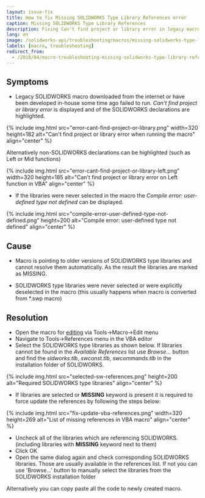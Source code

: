 ```yaml
---
layout: issue-fix
title: How to fix Missing SOLIDWORKS Type Library References error
caption: Missing SOLIDWORKS Type Library References
description: Fixing Can't find project or library error in legacy macro
lang: en
image: /solidworks-api/troubleshooting/macros/missing-solidworks-type-library-references/error-cant-find-project-or-library.png
labels: [macro, troubleshooting]
redirect_from:
  - /2018/04/macro-troubleshooting-missing-solidworks-type-library-references.html
---
```

## Symptoms

* Legacy SOLIDWORKS macro downloaded from the internet or have been developed in-house some time ago failed to run.
*Can't find project or library error* is displayed and of the SOLIDWORKS declarations are highlighted.

{% include img.html src="error-cant-find-project-or-library.png" width=320 height=182 alt="Can't find project or library error when running the macro" align="center" %}

Alternatively non-SOLIDWORKS declarations can be highlighted (such as Left or Mid functions)

{% include img.html src="error-cant-find-project-or-library-left.png" width=320 height=185 alt="Can't find project or library error on Left function in VBA" align="center" %}

* If the libraries were never selected in the macro the *Compile error: user-defined type not defined* can be displayed.

{% include img.html src="compile-error-user-defined-type-not-defined.png" height=200 alt="Compile error: user-defined type not defined" align="center" %}

## Cause

* Macro is pointing to older versions of SOLIDWORKS type libraries and cannot resolve them automatically. As the result the libraries are marked as MISSING.

* SOLIDWORKS type libraries were never selected or were explicitly deselected in the macro (this usually happens when macro is converted from *.swp macro)

## Resolution

* Open the macro for [editing](http://help.solidworks.com/2017/english/solidworks/sldworks/t_edit_macro.htm) via Tools->Macro->Edit menu
* Navigate to Tools->References menu in the VBA editor
* Select the SOLIDWORKS type libraries as shown below. If libraries cannot be found in the *Available References* list use *Browse...* button and find the *sldworks.tlb*, *swconst.tlb*, *swcommands.tlb* in the installation folder of SOLIDWORKS.

{% include img.html src="selected-sw-references.png" height=200 alt="Required SOLIDWORKS type libraries" align="center" %}

* If libraries are selected or **MISSING** keyword is present it is required to force update the references by following the steps below:

{% include img.html src="fix-update-vba-references.png" width=320 height=269 alt="List of missing references in VBA macro" align="center" %}

* Uncheck all of the libraries which are referencing SOLIDWORKS. (including libraries with **MISSING** keyword next to them)
* Click OK
* Open the same dialog again and check corresponding SOLIDWORKS libraries. Those are usually available in the references list.
If not you can use 'Browse...' button to manually select the libraries from the SOLIDWORKS installation folder

Alternatively you can copy paste all the code to newly created macro.
